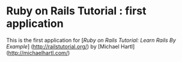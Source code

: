 # Ruby on Rails Tutorial : first application

This is the first application for
[*Ruby on Rails Tutorial: Learn Rails By Example*] (http://railstutorial.org/) by [Michael Hartl] (http://michaelhartl.com/)